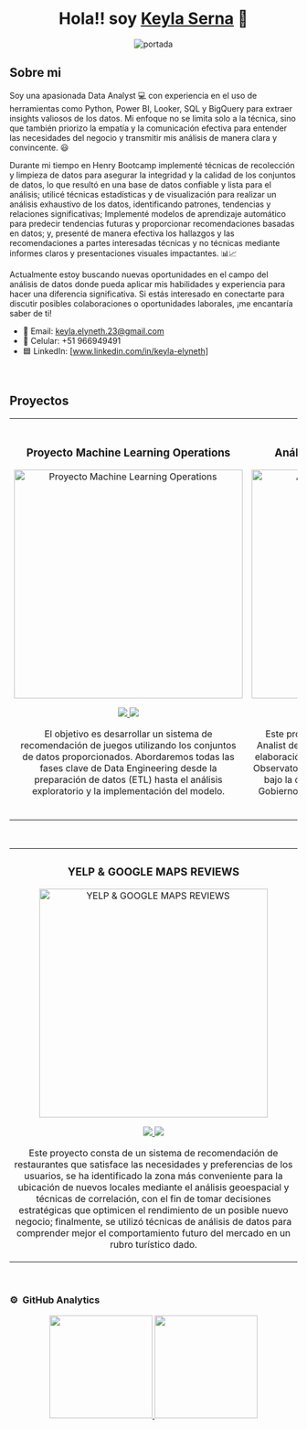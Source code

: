 <div align="center">
<h1 align="center"> Hola!! soy <a href="https://www.linkedin.com/in/keyla-elyneth/">Keyla Serna</a> 👋</h1>

![portada](https://media.licdn.com/dms/image/D4E16AQH1SX3QDZEsRA/profile-displaybackgroundimage-shrink_350_1400/0/1715813918923?e=1721260800&v=beta&t=8NVC8HICM3uRPntLzY0inyU3MuLrQ6Af4qNgp5Z81A0) 
</div>

## Sobre mi

Soy una apasionada Data Analyst 💻 con experiencia en el uso de herramientas como Python, Power BI, Looker, SQL y BigQuery para extraer insights valiosos de los datos. Mi enfoque no se limita solo a la técnica, sino que también priorizo la empatía y la comunicación efectiva para entender las necesidades del negocio y transmitir mis análisis de manera clara y convincente. 😃

Durante mi tiempo en Henry Bootcamp implementé técnicas de recolección y limpieza de datos para asegurar la integridad y la calidad de los conjuntos de datos, lo que resultó en una base de datos confiable y lista para el análisis; utilicé técnicas estadísticas y de visualización para realizar un análisis exhaustivo de los datos, identificando patrones, tendencias y relaciones significativas;  Implementé modelos de aprendizaje automático para predecir tendencias futuras y proporcionar recomendaciones basadas en datos; y, presenté de manera efectiva los hallazgos y las recomendaciones a partes interesadas técnicas y no técnicas mediante informes claros y presentaciones visuales impactantes. 📊📈

Actualmente estoy buscando nuevas oportunidades en el campo del análisis de datos donde pueda aplicar mis habilidades y experiencia para hacer una diferencia significativa. Si estás interesado en conectarte para discutir posibles colaboraciones o oportunidades laborales, ¡me encantaría saber de ti!

- 📧 Email: keyla.elyneth.23@gmail.com
- 📱 Celular: +51 966949491
- 🟦 LinkedIn: [www.linkedin.com/in/keyla-elyneth]
<br>

## Proyectos 
<table>
<tr>
<td width="50%">
<h3 align="center">Proyecto Machine Learning Operations</h3>
<div align="center">
<a href="https://github.com/KeylaSernaB/PI_MLOps_STEAM" target="_blank"><img src="https://user-images.githubusercontent.com/67664604/217914153-1eb00e25-ac08-4dfa-aaf8-53c09038f082.png" width="400" alt="Proyecto Machine Learning Operations"></a>
<p>
<a href="https://github.com/KeylaSernaB/PI_MLOps_STEAM/blob/main/README.md" target="_blank">
<img src="https://img.shields.io/badge/Readme-ff9?style=for-the-badge&logo=github&logoColor=black">
</a>
<a href="https://drive.google.com/drive/u/1/folders/1j2BBw6qCb5XKLcGXQwJ9W6IWJCvRMASn" target="_blank">
<img src="https://img.shields.io/badge/Video-green?style=for-the-badge&color=fbfc40">
</a>
</p>
<p> 
El objetivo es desarrollar un sistema de recomendación de juegos utilizando los conjuntos de datos proporcionados. Abordaremos todas las fases clave de Data Engineering desde la preparación de datos (ETL) hasta el análisis exploratorio y la implementación del modelo.

</p>
</div>
                                                                                      
</td>

<td width="50%">
               <br>
<h3 align="center">Análisis de datos: Siniestros Viales</h3>
<div align="center">                                       
<a href="https://github.com/KeylaSernaB/PI_DA" target="_blank"><img src="https://www.motociclismo.es/uploads/s1/11/53/89/15/accidente-de-moto_2_790x454.jpeg" width="400" alt="Análisis de datos: Siniestros Viales"></a>
<br>
<p>
<a href="https://github.com/KeylaSernaB/PI_DA/blob/main/Readme.md" target="_blank">
<img src="https://img.shields.io/badge/Readme-ff9?style=for-the-badge&logo=github&logoColor=black">
</a>
<a href="" target="_blank">
<img src="https://img.shields.io/badge/-PowerBI-green?style=for-the-badge&color=3fFD7f">
</a>
</p>
</p>Este proyecto se realizó simulando ser un Data Analist de una consultora; y tiene como finalidad la elaboración de un análisis de datos solicitado por el Observatorio de Movilidad y Seguridad Vial (OMSV), bajo la órbita de la Secretaría de Transporte del Gobierno de la Ciudad Autónoma de Buenos Aires (CABA).

</p>
</div>                                                             
</table>                                                                                 
</div>
<br>

<table>
<tr>
<td width="50%">
<h3 align="center">YELP & GOOGLE MAPS REVIEWS</h3>
<div align="center">
<a href="https://github.com/KeylaSernaB/Proyecto-Grupal-Google-yelp" target="_blank"><img src="https://i.blogs.es/4ed0fa/qfeqewerwdqqghj/1366_2000.jpg" width="400" alt="YELP & GOOGLE MAPS REVIEWS"></a>
<p>
<a href="https://github.com/KeylaSernaB/Proyecto-Grupal-Google-yelp/blob/main/README.md" target="_blank">
<img src="https://img.shields.io/badge/Readme-ff9?style=for-the-badge&logo=github&logoColor=black">
</a>
<a href="https://www.youtube.com/watch?v=KQtm7ucFRCA" target="_blank">
<img src="https://img.shields.io/badge/-Video-green?style=for-the-badge&color=fbfc40">
</a>
</p>
<p> Este proyecto consta de un sistema de recomendación de restaurantes que satisface las necesidades y preferencias de los usuarios, se ha identificado la zona más conveniente para la ubicación de nuevos locales mediante el análisis geoespacial y técnicas de correlación, con el fin de tomar decisiones estratégicas que optimicen el rendimiento de un posible nuevo negocio; finalmente, se utilizó técnicas de análisis de datos para comprender mejor el comportamiento futuro del mercado en un rubro turístico dado. </p>
</div>

</td>  
</table>                                                                                 
</div>
<br>

### ⚙️ &nbsp;GitHub Analytics

<p align="center">
<a href="https://github.com/KeylaSernaB">
  <img height="180em" src="https://github-readme-stats-eight-theta.vercel.app/api?username=KeylaSernaB&show_icons=true&theme=algolia&include_all_commits=true&count_private=true"/>
  <img height="180em" src="https://github-readme-stats-eight-theta.vercel.app/api/top-langs/?username=KeylaSernaB&layout=compact&langs_count=8&theme=algolia"/>
</a>
</p>


                                                                                      
<!--
cuarta tabla

<td width="50%">
<h3 align="center">Curso Kotlin Multiplatform</h3>
<div align="center">
<a href="https://github.com/ArisGuimera/Curso-Kotlin-Multiplatform" target="_blank"><img src="https://i.imgur.com/nDDp1Ra.jpg" width="400" alt="Curso Kotlin Multiplatform"></a>
<p>
<a href="https://github.com/ArisGuimera/Curso-Kotlin-Multiplatform" target="_blank">
<img src="https://img.shields.io/badge/C%C3%93DIGO-cfaae0?style=for-the-badge&logo=github&logoColor=black">
</a>
<a href="https://youtube.com/playlist?list=PL8ie04dqq7_NUvBcMMosVRAbqZDWmRzX3&si=FdS-Z07ZFAUjDHAE" target="_blank">
<img src="https://img.shields.io/badge/-Youtube-green?style=for-the-badge&color=ff00f4">
</a>
</p>
<p>Aprende a programar aplicaciones <strong>multiplataform con Kotlin y Jetpack Compose</strong> - En este curso nos centraremos en dominar Kotlin Multiplatform <strong>desde cero</strong>. Curso <strong>GRATUITO</strong> (en desarrollo) con todo el código disponible para descargar.</p>
</div>
                                                                                      
</td>  
</table>                                                                                 
</div>
<br>




          
<!--
**KeylaSernaB/KeylaSernaB** is a ✨ _special_ ✨ repository because its `README.md` (this file) appears on your GitHub profile.



Here are some ideas to get you started:

- 🔭 I’m currently working on ...
- 🌱 I’m currently learning ...
- 👯 I’m looking to collaborate on ...
- 🤔 I’m looking for help with ...
- 💬 Ask me about ...
- 📫 How to reach me: ...
- 😄 Pronouns: ...
- ⚡ Fun fact: ...
-->






